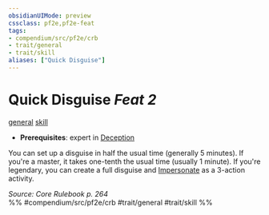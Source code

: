 ```yaml
---
obsidianUIMode: preview
cssclass: pf2e,pf2e-feat
tags:
- compendium/src/pf2e/crb
- trait/general
- trait/skill
aliases: ["Quick Disguise"]
---
```

# Quick Disguise  *Feat 2*  
[general](rules/traits/general.md "General Feat Trait")  [skill](rules/traits/skill.md "Skill Feat Trait")  

- **Prerequisites**: expert in [Deception](compendium/skills.md#Deception)

You can set up a disguise in half the usual time (generally 5 minutes). If you're a master, it takes one-tenth the usual time (usually 1 minute). If you're legendary, you can create a full disguise and [Impersonate](rules/actions/impersonate.md) as a 3-action activity.

*Source: Core Rulebook p. 264*  
%% #compendium/src/pf2e/crb #trait/general #trait/skill %%